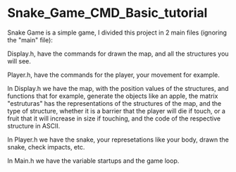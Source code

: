 # Snake_Game_CMD_Basic_tutorial

  Snake Game is a simple game, I divided this project in 2 main files (ignoring the "main" file):

  Display.h, have the commands for drawn the map, and all the structures you will see.

  Player.h, have the commands for the player, your movement for example.


  In Display.h we have the map, with the position values of the structures, and functions that for example, generate the objects like an apple, the matrix "estruturas" has the representations of the structures of the map, and the type of structure, whether it is a barrier that the player will die if touch, or a fruit that it will increase in size if touching, and the code of the respective structure in ASCII.
  
  In Player.h we have the snake, your represetations like your body, drawn the snake, check impacts, etc.
  
  In Main.h we have the variable startups and the game loop.
 
